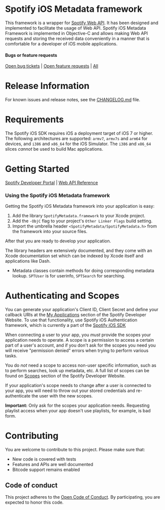 Spotify iOS Metadata framework
=======

This framework is a wrapper for [Spotify Web API](https://developer.spotify.com/web-api/). It has been designed and implemented to facilitate the usage of Web API. Spotify iOS Metadata Framework is implemented in Objective-C and allows making Web API requests and storing the received data conveniently in a manner that is comfortable for a developer of iOS mobile applications.

#### Bugs or feature requests
[Open bug tickets](https://ghe.spotify.net/apps-sdk/ios-metadata/labels/bug) | [Open feature requests](https://ghe.spotify.net/apps-sdk/ios-metadata/labels/enhancement) | [All](https://ghe.spotify.net/apps-sdk/ios-metadata/issues)

Release Information
=======

For known issues and release notes, see the
[CHANGELOG.md](https://ghe.spotify.net/apps-sdk/ios-metadata/blob/master/CHANGELOG.md)
file.

Requirements
=======

The Spotify iOS SDK requires iOS a deployment target of iOS 7 or higher. The
following architectures are supported: `armv7`, `armv7s` and `arm64` for devices,
and `i386` and `x86_64` for the iOS Simulator. The `i386` and `x86_64` slices
*cannot* be used to build Mac applications.


Getting Started
=======

[Spotify Developer Portal](https://developer.spotify.com/technologies/spotify-ios-sdk/) | [Web API Reference](https://developer.spotify.com/web-api/)

### Using the Spotify iOS Metadata framework

Getting the Spotify iOS Metadata framework into your application is easy:

1. Add the library `SpotifyMetadata.framework` to your Xcode project.
2. Add the `-ObjC` flag to your project's `Other Linker Flags` build setting.
3. Import the umbrella header `<SpotifyMetadata/SpotifyMetadata.h>` from the framework into your source files. 

After that you are ready to develop your application.

The library headers are extensively documented, and they come with an Xcode
documentation set which can be indexed by Xcode itself and applications like
Dash. 

*   Metadata classes contain methods for doing corresponding metadata lookup. `SPTUser` is for userinfo, `SPTSearch` for searching.

Authenticating and Scopes
=========================

You can generate your application's Client ID, Client Secret and define your
callback URIs at the [My Applications](https://developer.spotify.com/my-applications/)
section of the Spotify Developer Website. To use that functionality, use Spotify iOS Authentication framework, which is currently a part of the [Spotify iOS SDK](https://github.com/spotify/ios-sdk)

When connecting a user to your app, you *must* provide the scopes your
application needs to operate. A scope is a permission to access a certain part
of a user's account, and if you don't ask for the scopes you need you will
receive "permission denied" errors when trying to perform various tasks.

You do *not* need a scope to access non-user specific information, such as to
perform searches, look up metadata, etc. A full list of scopes can be found on
[Scopes](https://developer.spotify.com/web-api/using-scopes/) section of the
Spotify Developer Website.

If your application's scope needs to change after a user is connected to your app,
you will need to throw out your stored credentials and re-authenticate the user 
with the new scopes.

**Important:** Only ask for the scopes your application needs. Requesting playlist
access when your app doesn't use playlists, for example, is bad form.

Contributing
=========================

You are welcome to contribute to this project. Please make sure that:
* New code is covered with tests
* Features and APIs are well documented
* Bitcode support remains enabled 

## Code of conduct
This project adheres to the [Open Code of Conduct][code-of-conduct]. By participating, you are expected to honor this code.

[code-of-conduct]: https://github.com/spotify/code-of-conduct/blob/master/code-of-conduct.md


